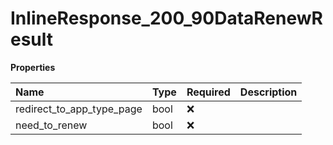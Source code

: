 # InlineResponse_200_90DataRenewResult

**Properties**

| Name                      | Type | Required | Description |
| :------------------------ | :--- | :------- | :---------- |
| redirect_to_app_type_page | bool | ❌       |             |
| need_to_renew             | bool | ❌       |             |
